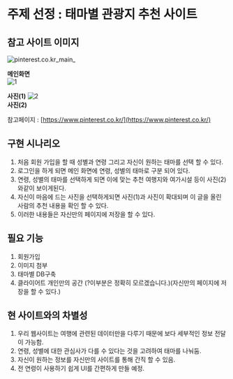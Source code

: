 # 주제 선정 : 태마별 관광지 추천 사이트

## 참고 사이트 이미지 

![pinterest.co.kr_main_](/uploads/c838487c7d312a4d78d7989f93cdd86a/pinterest.co.kr_main_.PNG)


**메인화면**  
![1](/uploads/1a9a50c17b51f7a4f7c97936a8fed1d4/1.PNG)

**사진(1)**
![2](/uploads/dfb11f421cfdc1c431ae68b94f85fe40/2.PNG)  
**사진(2)**

참고페이지 : [https://www.pinterest.co.kr/](https://www.pinterest.co.kr/)  

## 구현 시나리오

1. 처음 회원 가입을 할 때 성별과 연령 그리고 자신이 원하는 태마를 선택 할 수 있다.
2. 로그인을 하게 되면 메인 화면에 연령, 성별의 태마로 구분 되어 있다.
3. 연령, 성별의 태마를 선택하게 되면 이에 맞는 추천 여행지와 여가시설 등이 사진(2)와같이 보이게된다.
4. 자신이 마음에 드는 사진을 선택하게되면 사진(1)과 사진이 확대되며 이 글을 올린 사람의 추천 내용을 확인 할 수 있다.
5. 이러한 내용들은 자신만의 페이지에 저장을 할 수 있다.

## 필요 기능

1. 회원가입
2. 이미지 첨부
3. 태마별 DB구축 
4. 클라이어트 개인만의 공간 (?이부분은 정확히 모르겠습니다.)(자신만의 페이지에 저장을 할 수 있다.)

## 현 사이트와의 차별성

1. 우리 웹사이트는 여행에 관련된 데이터만을 다루기 때문에 보다 세부적인 정보 전달이 가능함.
2. 연령, 성별에 대한 관심사가 다를 수 있다는 것을 고려하여 태마를 나눠둠.
3. 자신이 원하는 정보를 자신만의 사이트를 통해 간직 할 수 있음.
4. 전 연령이 사용하기 쉽게 UI를 간편하게 만들 예정.